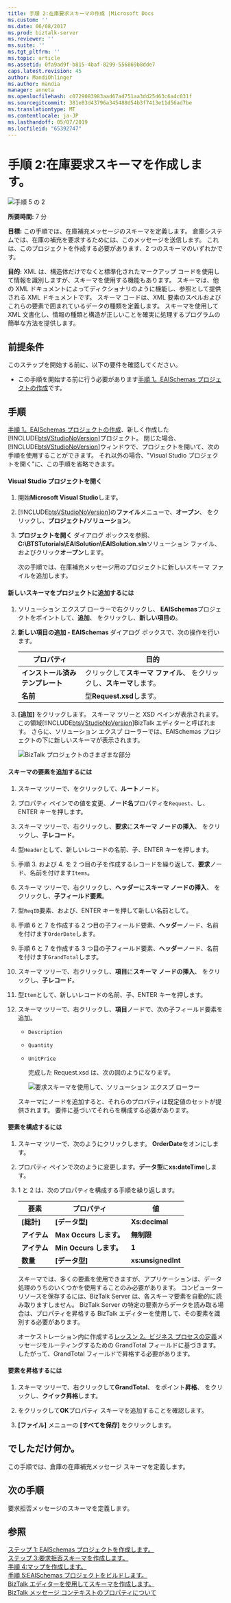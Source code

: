 ```yaml
---
title: 手順 2:在庫要求スキーマの作成 |Microsoft Docs
ms.custom: ''
ms.date: 06/08/2017
ms.prod: biztalk-server
ms.reviewer: ''
ms.suite: ''
ms.tgt_pltfrm: ''
ms.topic: article
ms.assetid: 0fa9ad9f-b815-4baf-8299-556869b8dde7
caps.latest.revision: 45
author: MandiOhlinger
ms.author: mandia
manager: anneta
ms.openlocfilehash: c0729083983aad67ad751aa3dd25d63c6a4c031f
ms.sourcegitcommit: 381e83d43796a345488d54b3f7413e11d56ad7be
ms.translationtype: MT
ms.contentlocale: ja-JP
ms.lasthandoff: 05/07/2019
ms.locfileid: "65392747"
---
```

# <a name="step-2-create-the-inventory-request-schema"></a>手順 2:在庫要求スキーマを作成します。
![手順 5 の 2](../core/media/step-2of5.gif "Step_2of5")  

 **所要時間:** 7 分  

 **目標:** この手順では、在庫補充メッセージのスキーマを定義します。  倉庫システムでは、在庫の補充を要求するためには、このメッセージを送信します。  これは、このプロジェクトを作成する必要があります、2 つのスキーマのいずれかです。  

 **目的:** XML は、構造体だけでなくと標準化されたマークアップ コードを使用して情報を識別しますが、スキーマを使用する機能もあります。 スキーマは、他の XML ドキュメントによってディクショナリのように機能し、参照として提供される XML ドキュメントです。 スキーマ コードは、XML 要素のスペルおよびこれらの要素で囲まれているデータの種類を定義します。 スキーマを使用して XML 文書化し、情報の種類と構造が正しいことを確実に処理するプログラムの簡単な方法を提供します。  

## <a name="prerequisites"></a>前提条件  
 このステップを開始する前に、以下の要件を確認してください。  

-   この手順を開始する前に行う必要があります[手順 1。EAISchemas プロジェクトの作成](../core/step-1-create-eaischemas-project.md)です。  

## <a name="procedures"></a>手順  
 [手順 1。EAISchemas プロジェクトの作成](../core/step-1-create-eaischemas-project.md)、新しく作成した[!INCLUDE[btsVStudioNoVersion](../includes/btsvstudionoversion-md.md)]プロジェクト。  閉じた場合、[!INCLUDE[btsVStudioNoVersion](../includes/btsvstudionoversion-md.md)]ウィンドウで、プロジェクトを開いて、次の手順を使用することができます。  それ以外の場合、"Visual Studio プロジェクトを開く"に、この手順を省略できます。  

#### <a name="to-open-the-visual-studio-project"></a>Visual Studio プロジェクトを開く  

1. 開始**Microsoft Visual Studio**します。  

2. [!INCLUDE[btsVStudioNoVersion](../includes/btsvstudionoversion-md.md)]の**ファイル**メニューで、**オープン**、 をクリックし、**プロジェクト/ソリューション**。  

3. **プロジェクトを開く** ダイアログ ボックスを参照、 **C:\BTSTutorials\EAISolution\EAISolution.sln**ソリューション ファイル、およびクリック**オープン**します。  

   次の手順では、在庫補充メッセージ用のプロジェクトに新しいスキーマ ファイルを追加します。  

#### <a name="to-add-a-new-schema-to-the-project"></a>新しいスキーマをプロジェクトに追加するには  

1. ソリューション エクスプ ローラーで右クリックし、 **EAISchemas**プロジェクトをポイントして、**追加**、 をクリックし、**新しい項目の**。  

2. **新しい項目の追加 - EAISchemas**  ダイアログ ボックスで、次の操作を行います。  


   |        プロパティ         |                   目的                   |
   |-------------------------|------------------------------------------------|
   | **インストール済みテンプレート** | クリックして**スキーマ ファイル**、 をクリックし、**スキーマ**します。 |
   |        **名前**         |             型**Request.xsd**します。              |


3. **[追加]** をクリックします。 スキーマ ツリーと XSD ペインが表示されます。 この領域[!INCLUDE[btsVStudioNoVersion](../includes/btsvstudionoversion-md.md)]BizTalk エディターと呼ばれます。 さらに、ソリューション エクスプ ローラーでは、EAISchemas プロジェクトの下に新しいスキーマが表示されます。  

    ![BizTalk プロジェクトのさまざまな部分](../core/media/differentpartsofbiztalkserver.gif "DifferentpartsofBizTalkServer")  

#### <a name="to-add-elements-to-the-schema"></a>スキーマの要素を追加するには  

1. スキーマ ツリーで、をクリックして、**ルート**ノード。  

2. プロパティ ペインでの値を変更、**ノード名**プロパティを`Request`、し、ENTER キーを押します。  

3. スキーマ ツリーで、右クリックし、**要求**に**スキーマ ノードの挿入**、 をクリックし、**子レコード**。  

4. 型`Header`として、新しいレコードの名前、子、ENTER キーを押します。  

5. 手順 3. および 4. を 2 つ目の子を作成するレコードを繰り返して、**要求**ノード、名前を付けます`Items`。  

6. スキーマ ツリーで、右クリックし、**ヘッダー**に**スキーマ ノードの挿入**、 をクリックし、**子フィールド要素**。  

7. 型`ReqID`要素、および、ENTER キーを押して新しい名前として。  

8. 手順 6 と 7 を作成する 2 つ目の子フィールド要素、**ヘッダー**ノード、名前を付けます`OrderDate`します。

9. 手順 6 と 7 を作成する 3 つ目の子フィールド要素、**ヘッダー**ノード、名前を付けます`GrandTotal`します。

10. スキーマ ツリーで、右クリックし、**項目**に**スキーマ ノードの挿入**、 をクリックし、**子レコード**。  

11. 型`Item`として、新しいレコードの名前、子、ENTER キーを押します。  

12. スキーマ ツリーで、右クリックし、**項目**ノードで、次の子フィールド要素を追加。  

    - `Description`  

    - `Quantity`  

    - `UnitPrice`  

      完成した Request.xsd は、次の図のようになります。  

      ![要求スキーマを使用して、ソリューション エクスプ ローラー](../core/media/solutionexplorerwiththerequestschema.gif "SolutionExplorerwiththeRequestSchema")  

    スキーマにノードを追加すると、それらのプロパティは既定値のセットが提供されます。  要件に基づいてそれらを構成する必要があります。  

#### <a name="to-configure-the-elements"></a>要素を構成するには  

1. スキーマ ツリーで、次のようにクリックします。 **OrderDate**をオンにします。  

2. プロパティ ペインで次のように変更します。**データ型**に**xs:dateTime**します。  

3. 1 と 2 は、次のプロパティを構成する手順を繰り返します。  

   |要素|プロパティ|値|  
   |-------------|--------------|-----------|  
   |**[総計]**|**[データ型]**|**Xs:decimal**|  
   |**アイテム**|**Max Occurs します。**|**無制限**|  
   |**アイテム**|**Min Occurs します。**|**1**|  
   |**数量**|**[データ型]**|**xs:unsignedInt**|  

   スキーマでは、多くの要素を使用できますが、アプリケーションは、データ処理のうちのいくつかを使用することのみ必要があります。 コンピューター リソースを保存するには、BizTalk Server は、各スキーマ要素を自動的に読み取りますしません。 BizTalk Server の特定の要素からデータを読み取る場合は、プロパティを昇格する BizTalk エディターを使用して、その要素を識別する必要があります。  

   オーケストレーション内に作成する[レッスン 2。ビジネス プロセスの定義](../core/lesson-2-define-the-business-process.md)メッセージをルーティングするための GrandTotal フィールドに基づきます。  したがって、GrandTotal フィールドで昇格する必要があります。  

#### <a name="to-promote-an-element"></a>要素を昇格するには  

1.  スキーマ ツリーで、右クリックして**GrandTotal**、 をポイント**昇格**、 をクリックし、**クイック昇格**します。  

2.  をクリックして**OK**プロパティ スキーマを追加することを確認します。  

3.  **[ファイル]** メニューの **[すべてを保存]** をクリックします。  

## <a name="what-did-i-just-do"></a>でしただけ何か。  
 この手順では、倉庫の在庫補充メッセージ スキーマを定義します。  

## <a name="next-steps"></a>次の手順  
 要求拒否メッセージのスキーマを定義します。  

## <a name="see-also"></a>参照  
 [ステップ 1: EAISchemas プロジェクトを作成します。](../core/step-1-create-eaischemas-project.md)   
 [ステップ 3:要求拒否スキーマを作成します。](../core/step-3-create-the-request-decline-schema.md)   
 [手順 4:マップを作成します。](../core/step-4-create-the-map.md)   
 [手順 5:EAISchemas プロジェクトをビルドします。](../core/step-5-build-the-eaischemas-project.md)   
 [BizTalk エディターを使用してスキーマを作成します。](../core/creating-schemas-using-biztalk-editor.md)   
 [BizTalk メッセージ コンテキストのプロパティについて](../core/about-biztalk-message-context-properties.md)
